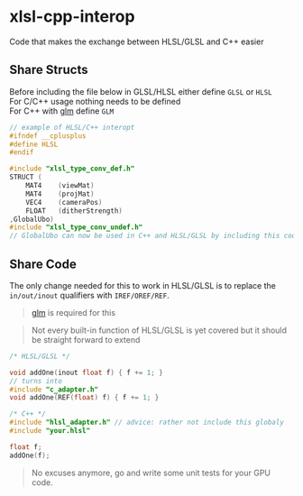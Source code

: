 # xlsl-cpp-interop
Code that makes the exchange between HLSL/GLSL and C++ easier

## Share Structs
Before including the file below in GLSL/HLSL either define `GLSL` or `HLSL`\
For C/C++ usage nothing needs to be defined\
For C++ with [glm](https://glm.g-truc.net/) define `GLM`
```c++
// example of HLSL/C++ interopt
#ifndef __cplusplus
#define HLSL
#endif
```
```c++
#include "xlsl_type_conv_def.h"
STRUCT (
    MAT4    (viewMat)
    MAT4    (projMat)
    VEC4    (cameraPos)
    FLOAT   (ditherStrength)
,GlobalUbo)
#include "xlsl_type_conv_undef.h"
// GlobalUbo can now be used in C++ and HLSL/GLSL by including this code
```

## Share Code
The only change needed for this to work in HLSL/GLSL is to replace the `in/out/inout` qualifiers with `IREF/OREF/REF`. 

> [glm](https://glm.g-truc.net/) is required for this

> Not every built-in function of HLSL/GLSL is yet covered but it should be straight forward to extend
```c++
/* HLSL/GLSL */

void addOne(inout float f) { f += 1; }
// turns into 
#include "c_adapter.h"
void addOne(REF(float) f) { f += 1; }
```
```c++
/* C++ */
#include "hlsl_adapter.h" // advice: rather not include this globaly
#include "your.hlsl"

float f;
addOne(f);
```

> No excuses anymore, go and write some unit tests for your GPU code. 
